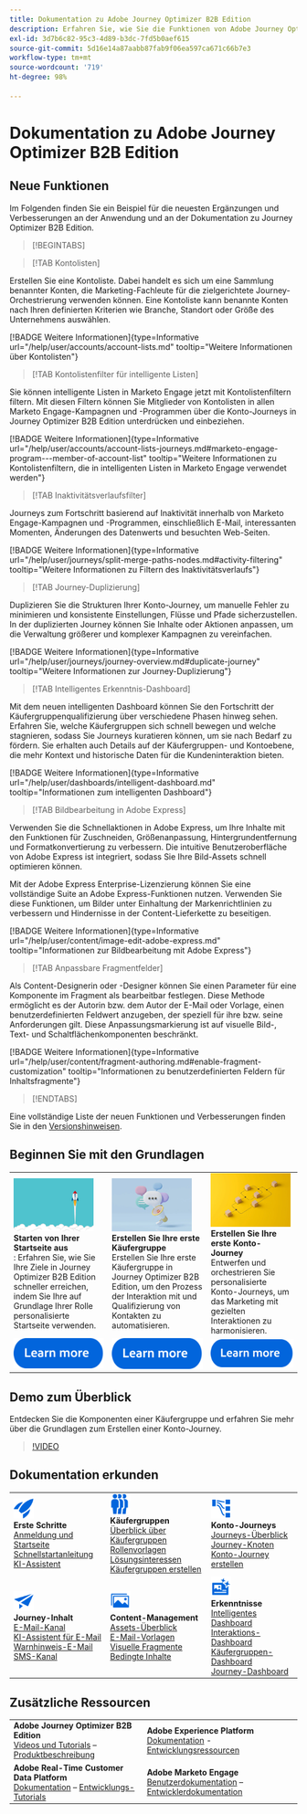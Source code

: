 ```yaml
---
title: Dokumentation zu Adobe Journey Optimizer B2B Edition
description: Erfahren Sie, wie Sie die Funktionen von Adobe Journey Optimizer B2B Edition zum Orchestrieren von Konto- und Käufergruppen-Journeys mithilfe der integrierten generativen KI und einer branchenführenden Automatisierung verwenden können.
exl-id: 3d7b6c82-95c3-4d89-b3dc-7fd5b0aef615
source-git-commit: 5d16e14a87aabb87fab9f06ea597ca671c66b7e3
workflow-type: tm+mt
source-wordcount: '719'
ht-degree: 98%

---
```


# Dokumentation zu Adobe Journey Optimizer B2B Edition

## Neue Funktionen

Im Folgenden finden Sie ein Beispiel für die neuesten Ergänzungen und Verbesserungen an der Anwendung und an der Dokumentation zu Journey Optimizer B2B Edition.

>[!BEGINTABS]

>[!TAB Kontolisten]

Erstellen Sie eine Kontoliste. Dabei handelt es sich um eine Sammlung benannter Konten, die Marketing-Fachleute für die zielgerichtete Journey-Orchestrierung verwenden können. Eine Kontoliste kann benannte Konten nach Ihren definierten Kriterien wie Branche, Standort oder Größe des Unternehmens auswählen.

[!BADGE Weitere Informationen]{type=Informative url="/help/user/accounts/account-lists.md" tooltip="Weitere Informationen über Kontolisten"}

>[!TAB Kontolistenfilter für intelligente Listen]

Sie können intelligente Listen in Marketo Engage jetzt mit Kontolistenfiltern filtern. Mit diesen Filtern können Sie Mitglieder von Kontolisten in allen Marketo Engage-Kampagnen und -Programmen über die Konto-Journeys in Journey Optimizer B2B Edition unterdrücken und einbeziehen. 

[!BADGE Weitere Informationen]{type=Informative url="/help/user/accounts/account-lists-journeys.md#marketo-engage-program---member-of-account-list" tooltip="Weitere Informationen zu Kontolistenfiltern, die in intelligenten Listen in Marketo Engage verwendet werden"}

>[!TAB Inaktivitätsverlaufsfilter]

Journeys zum Fortschritt basierend auf Inaktivität innerhalb von Marketo Engage-Kampagnen und -Programmen, einschließlich E-Mail, interessanten Momenten, Änderungen des Datenwerts und besuchten Web-Seiten.

[!BADGE Weitere Informationen]{type=Informative url="/help/user/journeys/split-merge-paths-nodes.md#activity-filtering" tooltip="Weitere Informationen zu Filtern des Inaktivitätsverlaufs"}

>[!TAB Journey-Duplizierung]

Duplizieren Sie die Strukturen Ihrer Konto-Journey, um manuelle Fehler zu minimieren und konsistente Einstellungen, Flüsse und Pfade sicherzustellen. In der duplizierten Journey können Sie Inhalte oder Aktionen anpassen, um die Verwaltung größerer und komplexer Kampagnen zu vereinfachen.

[!BADGE Weitere Informationen]{type=Informative url="/help/user/journeys/journey-overview.md#duplicate-journey" tooltip="Weitere Informationen zur Journey-Duplizierung"}

>[!TAB Intelligentes Erkenntnis-Dashboard]

Mit dem neuen intelligenten Dashboard können Sie den Fortschritt der Käufergruppenqualifizierung über verschiedene Phasen hinweg sehen. Erfahren Sie, welche Käufergruppen sich schnell bewegen und welche stagnieren, sodass Sie Journeys kuratieren können, um sie nach Bedarf zu fördern. Sie erhalten auch Details auf der Käufergruppen- und Kontoebene, die mehr Kontext und historische Daten für die Kundeninteraktion bieten.

[!BADGE Weitere Informationen]{type=Informative url="/help/user/dashboards/intelligent-dashboard.md" tooltip="Informationen zum intelligenten Dashboard"}

>[!TAB Bildbearbeitung in Adobe Express]

Verwenden Sie die Schnellaktionen in Adobe Express, um Ihre Inhalte mit den Funktionen für Zuschneiden, Größenanpassung, Hintergrundentfernung und Formatkonvertierung zu verbessern. Die intuitive Benutzeroberfläche von Adobe Express ist integriert, sodass Sie Ihre Bild-Assets schnell optimieren können.

Mit der Adobe Express Enterprise-Lizenzierung können Sie eine vollständige Suite an Adobe Express-Funktionen nutzen. Verwenden Sie diese Funktionen, um Bilder unter Einhaltung der Markenrichtlinien zu verbessern und Hindernisse in der Content-Lieferkette zu beseitigen.

[!BADGE Weitere Informationen]{type=Informative url="/help/user/content/image-edit-adobe-express.md" tooltip="Informationen zur Bildbearbeitung mit Adobe Express"}

>[!TAB Anpassbare Fragmentfelder]

Als Content-Designerin oder -Designer können Sie einen Parameter für eine Komponente im Fragment als bearbeitbar festlegen. Diese Methode ermöglicht es der Autorin bzw. dem Autor der E-Mail oder Vorlage, einen benutzerdefinierten Feldwert anzugeben, der speziell für ihre bzw. seine Anforderungen gilt. Diese Anpassungsmarkierung ist auf visuelle Bild-, Text- und Schaltflächenkomponenten beschränkt. 

[!BADGE Weitere Informationen]{type=Informative url="/help/user/content/fragment-authoring.md#enable-fragment-customization" tooltip="Informationen zu benutzerdefinierten Feldern für Inhaltsfragmente"}

>[!ENDTABS]

Eine vollständige Liste der neuen Funktionen und Verbesserungen finden Sie in den [Versionshinweisen](../user/release-notes/release-notes.md). <!-- Stay up-to-date with the latest changes in our documentation by visiting the [documentation updates page](using/rn/documentation-updates.md).-->

## Beginnen Sie mit den Grundlagen

<table style="table-layout:fixed">
  <tr style="border: 0;">
    <td>
    <a href="home-page.md"><img width="140px" src="./assets/launch.png" alt="Start der Produktnutzung"></a>
    <div><strong>Starten von Ihrer Startseite aus</strong><br/>: Erfahren Sie, wie Sie Ihre Ziele in Journey Optimizer B2B Edition schneller erreichen, indem Sie Ihre auf Grundlage Ihrer Rolle personalisierte Startseite verwenden.</div>
    </td>
      <td>
    <a href="buying-groups/buying-groups-overview.md"><img width="140px" src="./assets/communication.png" alt="Käufergruppen"></a>
    <div><strong>Erstellen Sie Ihre erste Käufergruppe</strong><br/>Erstellen Sie Ihre erste Käufergruppe in Journey Optimizer B2B Edition, um den Prozess der Interaktion mit und Qualifizierung von Kontakten zu automatisieren.</div>
    </td>
    <td>
    <a href="journeys/journey-overview.md"><img width="140px" src="./assets/flow.png" alt="Konto-Journeys"></a>
    <div><strong>Erstellen Sie Ihre erste Konto-Journey</strong><br/>Entwerfen und orchestrieren Sie personalisierte Konto-Journeys, um das Marketing mit gezielten Interaktionen zu harmonisieren. 
    </div>
    </td>
  </tr>
  <tr style="border: 0;">
    <td align="center"><a href="home-page.md"><img src="../assets/learn-more.svg" alt="Weitere Informationen"></a></td>
    <td align="center"><a href="buying-groups/buying-groups-overview.md"><img src="../assets/learn-more.svg" alt="Weitere Informationen"></a></td>
    <td align="center"><a href="journeys/journey-overview.md"><img src="../assets/learn-more.svg" alt="Weitere Informationen"></a></td>
    </tr>
</table>

## Demo zum Überblick

Entdecken Sie die Komponenten einer Käufergruppe und erfahren Sie mehr über die Grundlagen zum Erstellen einer Konto-Journey.

>[!VIDEO](https://video.tv.adobe.com/v/3432054?quality=12)

## Dokumentation erkunden

<table style="table-layout:auto">
  <tr style="border: 0;">
    <td>
      <img src="../assets/do-not-localize/icon-quick-start.svg" width="35px" alt="Erste Schritte"><br/>
<strong>Erste Schritte</strong><br/><a href="home-page.md">Anmeldung und Startseite</a><br/><a href="./start/get-started.md">Schnellstartanleitung</a> <br/><a href="./ai-assistant/ai-assistant-overview.md">KI-Assistent</a>
    </td>
    <!--
    <td>
      <img src="../assets/do-not-localize/icon-configure.svg" width="35px"><br/>
      <strong>Configuration<br/>administration</strong><br/><a href="using/configuration/channel-surfaces.md">Channel surfaces</a> - <a href="using/configuration/about-data-sources-events-actions.md">Configure journeys</a>  - <a href="using/administration/permissions-overview.md">Access control</a> - <a href="using/administration/sandboxes.md">Sandboxes management</a>
    </td> -->
    <td>
      <img src="../assets/do-not-localize/icon_audience.svg" width="35px" alt="Käufergruppen"><br/>
<strong>Käufergruppen</strong><br/><a href="./buying-groups/buying-groups-overview.md">Überblick über Käufergruppen</a><br/><a href="./buying-groups/buying-groups-role-templates.md">Rollenvorlagen</a><br/><a href="./buying-groups/solution-interests.md">Lösungsinteressen</a><br/><a href="./buying-groups/buying-groups-create.md">Käufergruppen erstellen</a>
    </td>
    <td>
      <img src="../assets/do-not-localize/icon-paths.svg" width="35px" alt="Konto-Journeys"><br/>
<strong>Konto-Journeys</strong><br/><a href="./journeys/journey-overview.md">Journeys-Überblick</a><br/><a href="./journeys/journey-nodes.md">Journey-Knoten</a><br/><a href="./journeys/journey-overview.md#create-an-account-journey">Konto-Journey erstellen</a>
    </td>
  </tr>
  <tr style="border: 0;">
    <td>
      <img src="../assets/do-not-localize/icon-campaign.svg" width="35px" alt="Journey-Inhalt"><br/>
      <strong>Journey-Inhalt</strong><br/><a href="./content/add-email.md">E-Mail-Kanal</a><br/><a href="./content/ai-assistant-emails.md">KI-Assistent für E-Mail</a><br/><a href="./content/sales-alert-email.md">Warnhinweis-E-Mail</a><br/><a href="./content/sms-authoring.md">SMS-Kanal</a>
    </td>
        <td>
      <img src="../assets/do-not-localize/icon_assets.svg" width="35px" alt="Content-Management"><br/>
<strong>Content-Management</strong><br/><a href="./content/assets-overview.md">Assets-Überblick</a><br/><a href="./content/email-templates.md">E-Mail-Vorlagen</a><br/><a href="./content/fragments.md">Visuelle Fragmente</a><br/><a href="./content/conditional-content.md">Bedingte Inhalte</a>
    </td>
    <td>
      <img src="../assets/do-not-localize/icon-offer.svg" width="35px" alt="Erkenntnisse und Dashboards"><br/>
<strong>Erkenntnisse</strong><br/><a href="./dashboards/intelligent-dashboard.md">Intelligentes Dashboard</a><br/><a href="./dashboards/engagement-dashboard.md">Interaktions-Dashboard</a><br/><a href="./dashboards/buying-groups-dashboard.md">Käufergruppen-Dashboard</a><br/><a href="./dashboards/journeys-dashboard.md">Journey-Dashboard</a>
    </td>

</tr>
</table>

## Zusätzliche Ressourcen

<table style="table-layout:fixed"><tr style="border: 0;">
<tr><td><strong>Adobe Journey Optimizer B2B Edition</strong><br/>
<a href="https://experienceleague.adobe.com/de/docs/journey-optimizer-b2b-learn/tutorials/overview" target="_blank">Videos und Tutorials</a> – <a href="https://helpx.adobe.com/de/legal/product-descriptions/adobe-journey-optimizer-b2b.html" target="_blank">Produktbeschreibung</a> <!-- - <a href="https://www.adobe.com/content/dam/cc/en/security/pdfs/AJO_SecurityOverview.pdf" target="_blank">Security overview (PDF)</a> - <a href="https://developer.adobe.com/journey-optimizer-apis/" target="_blank">APIs reference</a> - <a href="https://experienceleague.adobe.com/tools/ajo-schemas/schema-dictionary.html?lang=de" target="_blank">Journey Optimizer Schema Dictionary</a> -->
</td>
<td><strong>Adobe Experience Platform</strong><br/>
<a href="https://experienceleague.adobe.com/de/docs/experience-platform/landing/home" target="_blank">Dokumentation</a> - <a href="https://business.adobe.com/de/products/experience-platform/documentation-and-developer-resources.html" target="_blank">Entwicklungsressourcen</a>
</td></tr>
<tr><td><strong>Adobe Real-Time Customer Data Platform</strong><br/>
<a href="https://experienceleague.adobe.com/de/docs/experience-platform/rtcdp/home" target="_blank">Dokumentation</a> – <a href="https://experienceleague.adobe.com/de/docs/platform-learn/getting-started-for-data-architects-and-data-engineers/overview" target="_blank">Entwicklungs-Tutorials</a>
</td><td><strong>Adobe Marketo Engage</strong><br/>
<a href="https://experienceleague.adobe.com/de/docs/marketo/using/home" target="_blank">Benutzerdokumentation</a> – <a href="https://experienceleague.adobe.com/de/docs/marketo-developer/marketo/home" target="_blank">Entwicklerdokumentation</a>
</td>
</tr></table>

